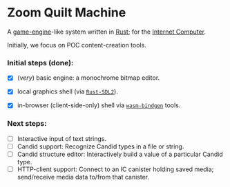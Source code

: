 # Zoom Quilt Machine


A [game-engine](https://en.wikipedia.org/wiki/Game_engine)-like system 
  written in [Rust](https://www.rust-lang.org/);
  for the [Internet Computer](https://dfinity.org/faq).

Initially, we focus on POC content-creation tools.

### Initial steps (done):

- [x] (_very_) basic engine: a monochrome bitmap editor.
- [x] local graphics shell (via [`Rust-SDL2`](https://github.com/Rust-SDL2/rust-sdl2)).
- [x] in-browser (client-side-only) shell via [`wasm-bindgen`](https://rustwasm.github.io/docs/wasm-bindgen/) tools.


### Next steps:

- [ ] Interactive input of text strings.
- [ ] Candid support: Recognize Candid types in a file or string.
- [ ] Candid structure editor: Interactively build a value of a particular Candid type.
- [ ] HTTP-client support: Connect to an IC canister holding saved media; send/receive media data to/from that canister.
